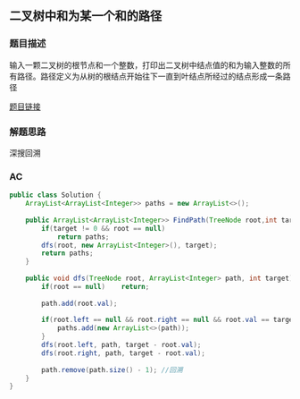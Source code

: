 ## 二叉树中和为某一个和的路径

### 题目描述

输入一颗二叉树的根节点和一个整数，打印出二叉树中结点值的和为输入整数的所有路径。路径定义为从树的根结点开始往下一直到叶结点所经过的结点形成一条路径

[题目链接](https://www.nowcoder.com/practice/b736e784e3e34731af99065031301bca?tpId=13&tqId=11177&tPage=2&rp=2&ru=%2Fta%2Fcoding-interviews&qru=%2Fta%2Fcoding-interviews%2Fquestion-ranking)

### 解题思路

深搜回溯

### AC

```java
public class Solution {
    ArrayList<ArrayList<Integer>> paths = new ArrayList<>();
    
    public ArrayList<ArrayList<Integer>> FindPath(TreeNode root,int target) {
        if(target != 0 && root == null)
            return paths;
        dfs(root, new ArrayList<Integer>(), target);
        return paths;
    }
    
    public void dfs(TreeNode root, ArrayList<Integer> path, int target){
        if(root == null)    return;
        
        path.add(root.val);
        
        if(root.left == null && root.right == null && root.val == target){
            paths.add(new ArrayList<>(path));
        }
        dfs(root.left, path, target - root.val);
        dfs(root.right, path, target - root.val);
        
        path.remove(path.size() - 1); //回溯
    }
}
```